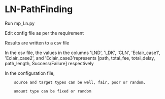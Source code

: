 # LN-PathFinding
Run mp_Ln.py

Edit config file as per the requirement

Results are written to a csv file

In the csv file, the values in the columns 'LND', 'LDK', 'CLN', 'Eclair_case1', 'Eclair_case2', and 'Eclair_case3'represents [path, total_fee, total_delay, path_length, Success/Failure] respectively

In the configuration file, 

        source and target types can be well, fair, poor or random.

        amount type can be fixed or random
        
